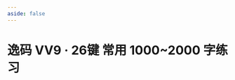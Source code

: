 ```yaml
---
aside: false
---
```

<script setup>
    import Train from "@/train/HanziTrain.vue"
</script>
# 逸码 VV9 · 26键 常用 1000~2000 字练习

<Train name="vv9_26_danzi" zigenJson="/vv9-26/zigen.json" chaiJson="/vv9-26/chaifen.json" :range="[1000,2000]" />